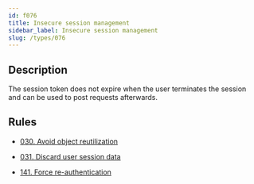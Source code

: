 ```yaml
---
id: f076
title: Insecure session management
sidebar_label: Insecure session management
slug: /types/076
---
```


## Description

The session token does not expire when the user terminates the session
and can be used to post requests afterwards.

## Rules

- [030. Avoid object reutilization](/criteria/session/030)

- [031. Discard user session data](/criteria/session/031)

- [141. Force re-authentication](/criteria/credentials/141)
